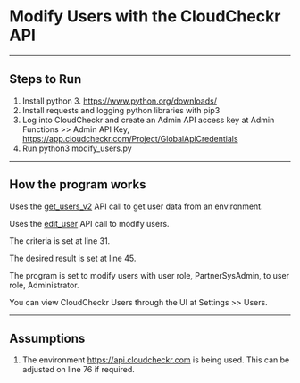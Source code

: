 # Modify Users with the CloudCheckr API

---

## Steps to Run

1. Install python 3. https://www.python.org/downloads/
2. Install requests and logging python libraries with pip3
3. Log into CloudCheckr and create an Admin API access key at Admin Functions >> Admin API Key, https://app.cloudcheckr.com/Project/GlobalApiCredentials
4. Run python3 modify_users.py <cloudcheckr-admin-api-key>

---

## How the program works

Uses the [get_users_v2](https://success.cloudcheckr.com/article/kr5glkrmon-admin-api-reference-guide#get_users_v2) API call to get user data from an environment.

Uses the [edit_user](https://success.cloudcheckr.com/article/kr5glkrmon-admin-api-reference-guide#edit_user) API call to modify users.

The criteria is set at line 31. 

The desired result is set at line 45.

The program is set to modify users with user role, PartnerSysAdmin, to user role, Administrator.

You can view CloudCheckr Users through the UI at Settings >> Users.

---

## Assumptions

1. The environment https://api.cloudcheckr.com is being used. This can be adjusted on line 76 if required.